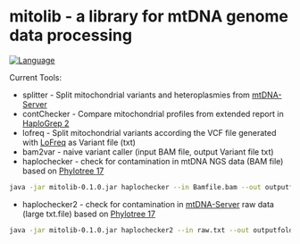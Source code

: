 # mitolib - a library for mtDNA genome data processing

<a href="https://www.java.com/"><img src="http://img.shields.io/badge/language-java-brightgreen.svg" alt="Language" data-canonical-src="http://img.shields.io/badge/language-java-brightgreen.svg" style="max-width:100%;"></a></p>


Current Tools:
- splitter - Split mitochondrial variants and heteroplasmies from <a href="https://mtdna-server.uibk.ac.at/index.html">mtDNA-Server</a>
- contChecker - Compare mitochondrial profiles from extended report in <a href="http://haplogrep.uibk.ac.at/">HaploGrep 2</a>
- lofreq - Split mitochondrial variants according the VCF file generated with <a href="http://csb5.github.io/lofreq/">LoFreq</a> as Variant file (txt)
- bam2var - naive variant caller (input BAM file, output Variant file txt)
- haplochecker - check for contamination in mtDNA NGS data (BAM file) based on <a href="http://phylotree.org/">Phylotree 17</a> 

```bash
java -jar mitolib-0.1.0.jar haplochecker --in Bamfile.bam --out outputfolder   --ref rCRS.fasta
```

- haplochecker2 - check for contamination in <a href="https://mtdna-server.uibk.ac.at/index.html">mtDNA-Server</a>  raw data  (large txt.file) based on <a href="http://phylotree.org/">Phylotree 17</a>   

```bash
java -jar mitolib-0.1.0.jar haplochecker2 --in raw.txt --out outputfolder --VAF 0.01 
```
